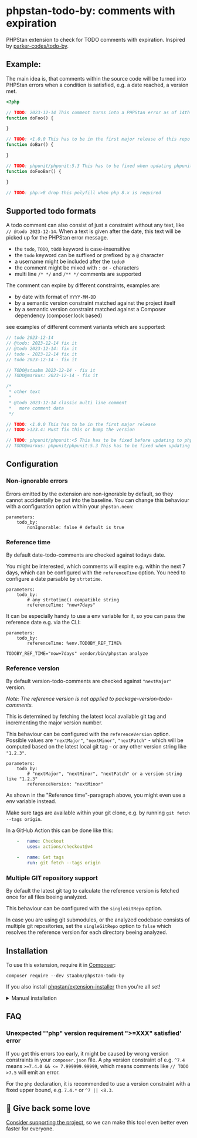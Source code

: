 # phpstan-todo-by: comments with expiration

PHPStan extension to check for TODO comments with expiration.
Inspired by [parker-codes/todo-by](https://github.com/parker-codes/todo_by).


## Example:

The main idea is, that comments within the source code will be turned into PHPStan errors when a condition is satisfied, e.g. a date reached, a version met.

```php
<?php

// TODO: 2023-12-14 This comment turns into a PHPStan error as of 14th december 2023
function doFoo() {

}

// TODO: <1.0.0 This has to be in the first major release of this repo
function doBar() {

}

// TODO: phpunit/phpunit:5.3 This has to be fixed when updating phpunit to 5.3.x or higher
function doFooBar() {

}

// TODO: php:>8 drop this polyfill when php 8.x is required

```


## Supported todo formats

A todo comment can also consist of just a constraint without any text, like `// @todo 2023-12-14`.
When a text is given after the date, this text will be picked up for the PHPStan error message.

- the `todo`, `TODO`, `tOdO` keyword is case-insensitive
- the `todo` keyword can be suffixed or prefixed by a `@` character
- a username might be included after the `todo@`
- the comment might be mixed with `:` or `-` characters
- multi line `/* */` and `/** */` comments are supported

The comment can expire by different constraints, examples are:
- by date with format of `YYYY-MM-DD`
- by a semantic version constraint matched against the project itself
- by a semantic version constraint matched against a Composer dependency (composer.lock based)

see examples of different comment variants which are supported:

```php
// todo 2023-12-14
// @todo: 2023-12-14 fix it
// @todo 2023-12-14: fix it
// todo - 2023-12-14 fix it
// todo 2023-12-14 - fix it

// TODO@staabm 2023-12-14 - fix it
// TODO@markus: 2023-12-14 - fix it

/*
 * other text
 *
 * @todo 2023-12-14 classic multi line comment
 *   more comment data
 */

// TODO: <1.0.0 This has to be in the first major release
// TODO >123.4: Must fix this or bump the version

// TODO: phpunit/phpunit:<5 This has to be fixed before updating to phpunit 5.x
// TODO@markus: phpunit/phpunit:5.3 This has to be fixed when updating phpunit to 5.3.x or higher
```

## Configuration


### Non-ignorable errors

Errors emitted by the extension are non-ignorable by default, so they cannot accidentally be put into the baseline.
You can change this behaviour with a configuration option within your `phpstan.neon`:

```neon
parameters:
    todo_by:
        nonIgnorable: false # default is true
```


### Reference time

By default date-todo-comments are checked against todays date.

You might be interested, which comments will expire e.g. within the next 7 days, which can be configured with the `referenceTime` option.
You need to configure a date parsable by `strtotime`.

```neon
parameters:
    todo_by:
        # any strtotime() compatible string
        referenceTime: "now+7days"
```

It can be especially handy to use a env variable for it, so you can pass the reference date e.g. via the CLI:

```neon
parameters:
    todo_by:
        referenceTime: %env.TODOBY_REF_TIME%
```

`TODOBY_REF_TIME="now+7days" vendor/bin/phpstan analyze`


### Reference version

By default version-todo-comments are checked against `"nextMajor"` version.

_Note: The reference version is not applied to package-version-todo-comments._

This is determined by fetching the latest local available git tag and incrementing the major version number.

This behaviour can be configured with the `referenceVersion` option.
Possible values are `"nextMajor"`, `"nextMinor"`, `"nextPatch"` - which will be computed based on the latest local git tag - or any other version string like `"1.2.3"`.

```neon
parameters:
    todo_by:
        # "nextMajor", "nextMinor", "nextPatch" or a version string like "1.2.3"
        referenceVersion: "nextMinor"
```

As shown in the "Reference time"-paragraph above, you might even use a env variable instead.

Make sure tags are available within your git clone, e.g. by running `git fetch --tags origin`.

In a GitHub Action this can be done like this:

```yaml
    -   name: Checkout
        uses: actions/checkout@v4

    -   name: Get tags
        run: git fetch --tags origin
```


### Multiple GIT repository support

By default the latest git tag to calculate the reference version is fetched once for all files beeing analyzed.

This behaviour can be configured with the `singleGitRepo` option.

In case you are using git submodules, or the analyzed codebase consists of multiple git repositories,
set the `singleGitRepo` option to `false` which resolves the reference version for each directory beeing analyzed.



## Installation

To use this extension, require it in [Composer](https://getcomposer.org/):

```
composer require --dev staabm/phpstan-todo-by
```

If you also install [phpstan/extension-installer](https://github.com/phpstan/extension-installer) then you're all set!

<details>
  <summary>Manual installation</summary>

If you don't want to use `phpstan/extension-installer`, include extension.neon in your project's PHPStan config:

```
includes:
    - vendor/staabm/phpstan-todo-by/extension.neon
```

</details>

## FAQ

### Unexpected '"php" version requirement ">=XXX" satisfied' error

If you get this errors too early, it might be caused by wrong version constraints in your `composer.json` file.
A `php` version constraint of e.g. `^7.4` means `>=7.4.0 && <= 7.999999.99999`,
which means comments like `// TODO >7.5` will emit an error.

For the `php` declaration, it is recommended to use a version constraint with a fixed upper bound, e.g. `7.4.*` or `^7 || <8.3`.



## 💌 Give back some love

[Consider supporting the project](https://github.com/sponsors/staabm), so we can make this tool even better even faster for everyone.
